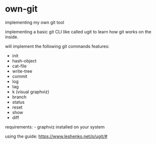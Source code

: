 # own-git

implementing my own git tool

implementing a basic git CLI like called ugit to learn how git works on the inside.

will implement the following git commands features:

- init
- hash-object
- cat-file
- write-tree
- commit
- log
- tag
- k (visual graphviz)
- branch
- status
- reset
- show
- diff

requirements: - graphviz installed on your system

using the guide: https://www.leshenko.net/p/ugit/#

